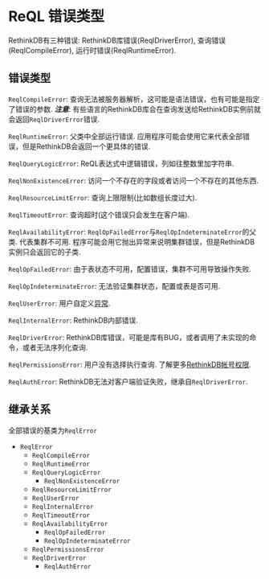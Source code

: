 # ReQL 错误类型
RethinkDB有三种错误: RethinkDB库错误(ReqlDriverError), 查询错误(ReqlCompileError), 运行时错误(ReqlRuntimeError).

## 错误类型
`ReqlCompileError`: 查询无法被服务器解析，这可能是语法错误，也有可能是指定了错误的参数.
___注意___: 有些语言的RethinkDB库会在查询发送给RethinkDB实例前就会返回`ReqlDriverError`错误.

`ReqlRuntimeError`: 父类中全部运行错误. 应用程序可能会使用它来代表全部错误，但是RethinkDB会返回一个更具体的错误. 

`ReqlQueryLogicError`: ReQL表达式中逻辑错误，列如往整数里加字符串.

`ReqlNonExistenceError`: 访问一个不存在的字段或者访问一个不存在的其他东西.

`ReqlResourceLimitError`: 查询上限限制(比如数组长度过大).

`ReqlTimeoutError`: 查询超时(这个错误只会发生在客户端).

`ReqlAvailabilityError`: `ReqlOpFailedError`与`ReqlOpIndeterminateError`的父类. 代表集群不可用. 程序可能会用它抛出异常来说明集群错误，但是RethinkDB实例只会返回它的子类. 

`ReqlOpFailedError`: 由于表状态不可用，配置错误，集群不可用导致操作失败.

`ReqlOpIndeterminateError`: 无法验证集群状态，配置或表是否可用.

`ReqlUserError`: 用户自定义[异常](https://www.rethinkdb.com/api/javascript/error/).

`ReqlInternalError`: RethinkDB内部错误.

`ReqlDriverError`: RethinkDB库错误，可能是库有BUG，或者调用了未实现的命令，或者无法序列化查询.

`ReqlPermissionsError`: 用户没有选择执行查询. 了解更多[RethinkDB帐号权限](https://www.rethinkdb.com/docs/permissions-and-accounts/).

`ReqlAuthError`: RethinkDB无法对客户端验证失败，继承自`ReqlDriverError`.

## 继承关系

全部错误的基类为`ReqlError`

* `ReqlError`
    * `ReqlCompileError`
    * `ReqlRuntimeError`
    * `ReqlQueryLogicError`
        * `ReqlNonExistenceError`
    * `ReqlResourceLimitError`
    * `ReqlUserError`
    * `ReqlInternalError`
    * `ReqlTimeoutError`
    * `ReqlAvailabilityError`
        * `ReqlOpFailedError`
        * `ReqlOpIndeterminateError`
    * `ReqlPermissionsError`
    * `ReqlDriverError`
        * `ReqlAuthError`
